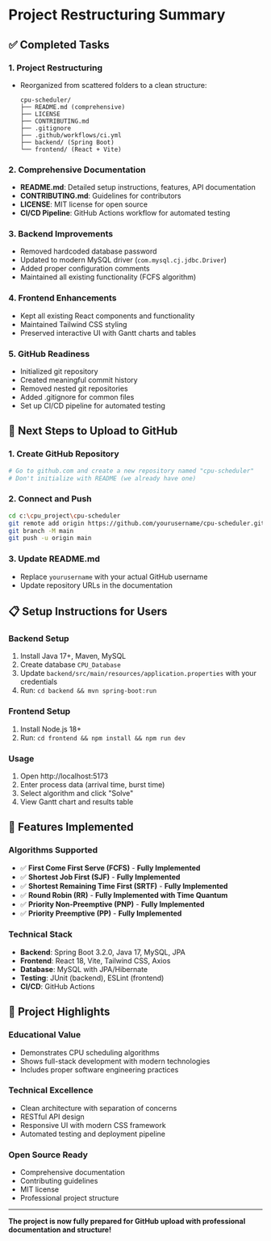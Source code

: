 # Project Restructuring Summary

## ✅ Completed Tasks

### 1. **Project Restructuring**
- Reorganized from scattered folders to a clean structure:
  ```
  cpu-scheduler/
  ├── README.md (comprehensive)
  ├── LICENSE
  ├── CONTRIBUTING.md
  ├── .gitignore
  ├── .github/workflows/ci.yml
  ├── backend/ (Spring Boot)
  └── frontend/ (React + Vite)
  ```

### 2. **Comprehensive Documentation**
- **README.md**: Detailed setup instructions, features, API documentation
- **CONTRIBUTING.md**: Guidelines for contributors
- **LICENSE**: MIT license for open source
- **CI/CD Pipeline**: GitHub Actions workflow for automated testing

### 3. **Backend Improvements**
- Removed hardcoded database password
- Updated to modern MySQL driver (`com.mysql.cj.jdbc.Driver`)
- Added proper configuration comments
- Maintained all existing functionality (FCFS algorithm)

### 4. **Frontend Enhancements**
- Kept all existing React components and functionality
- Maintained Tailwind CSS styling
- Preserved interactive UI with Gantt charts and tables

### 5. **GitHub Readiness**
- Initialized git repository
- Created meaningful commit history
- Removed nested git repositories
- Added .gitignore for common files
- Set up CI/CD pipeline for automated testing

## 🚀 Next Steps to Upload to GitHub

### 1. Create GitHub Repository
```bash
# Go to github.com and create a new repository named "cpu-scheduler"
# Don't initialize with README (we already have one)
```

### 2. Connect and Push
```bash
cd c:\cpu_project\cpu-scheduler
git remote add origin https://github.com/yourusername/cpu-scheduler.git
git branch -M main
git push -u origin main
```

### 3. Update README.md
- Replace `yourusername` with your actual GitHub username
- Update repository URLs in the documentation

## 📋 Setup Instructions for Users

### Backend Setup
1. Install Java 17+, Maven, MySQL
2. Create database `CPU_Database`
3. Update `backend/src/main/resources/application.properties` with your credentials
4. Run: `cd backend && mvn spring-boot:run`

### Frontend Setup
1. Install Node.js 18+
2. Run: `cd frontend && npm install && npm run dev`

### Usage
1. Open http://localhost:5173
2. Enter process data (arrival time, burst time)
3. Select algorithm and click "Solve"
4. View Gantt chart and results table

## 🔧 Features Implemented

### Algorithms Supported
- ✅ **First Come First Serve (FCFS)** - **Fully Implemented**
- ✅ **Shortest Job First (SJF)** - **Fully Implemented**
- ✅ **Shortest Remaining Time First (SRTF)** - **Fully Implemented**
- ✅ **Round Robin (RR)** - **Fully Implemented with Time Quantum**
- ✅ **Priority Non-Preemptive (PNP)** - **Fully Implemented**
- ✅ **Priority Preemptive (PP)** - **Fully Implemented**

### Technical Stack
- **Backend**: Spring Boot 3.2.0, Java 17, MySQL, JPA
- **Frontend**: React 18, Vite, Tailwind CSS, Axios
- **Database**: MySQL with JPA/Hibernate
- **Testing**: JUnit (backend), ESLint (frontend)
- **CI/CD**: GitHub Actions

## 🎯 Project Highlights

### Educational Value
- Demonstrates CPU scheduling algorithms
- Shows full-stack development with modern technologies
- Includes proper software engineering practices

### Technical Excellence
- Clean architecture with separation of concerns
- RESTful API design
- Responsive UI with modern CSS framework
- Automated testing and deployment pipeline

### Open Source Ready
- Comprehensive documentation
- Contributing guidelines
- MIT license
- Professional project structure

---

**The project is now fully prepared for GitHub upload with professional documentation and structure!**

